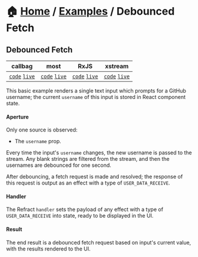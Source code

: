 # 🏠 [Home](../../) / [Examples](../) / Debounced Fetch

## Debounced Fetch

<!-- prettier-ignore-start -->
| callbag | most | RxJS | xstream |
| --- | --- | --- | --- |
| [`code`](https://git.io/fAZPF) [`live`](https://codesandbox.io/s/github/fanduel-oss/refract/tree/master/examples/debounced-fetch/callbag) | [`code`](https://git.io/fAZX8) [`live`](https://codesandbox.io/s/github/fanduel-oss/refract/tree/master/examples/debounced-fetch/most)  | [`code`](https://git.io/fAZX9) [`live`](https://codesandbox.io/s/github/fanduel-oss/refract/tree/master/examples/debounced-fetch/rxjs)  | [`code`](https://git.io/fAZXH) [`live`](https://codesandbox.io/s/github/fanduel-oss/refract/tree/master/examples/debounced-fetch/xstream)  |
<!-- prettier-ignore-end -->

This basic example renders a single text input which prompts for a GitHub username; the current `username` of this input is stored in React component state.

#### Aperture

Only one source is observed:

*   The `username` prop.

Every time the input's `username` changes, the new username is passed to the stream. Any blank strings are filtered from the stream, and then the usernames are debounced for one second.

After debouncing, a fetch request is made and resolved; the response of this request is output as an effect with a type of `USER_DATA_RECEIVE`.

#### Handler

The Refract `handler` sets the payload of any effect with a type of `USER_DATA_RECEIVE` into state, ready to be displayed in the UI.

#### Result

The end result is a debounced fetch request based on input's current value, with the results rendered to the UI.
